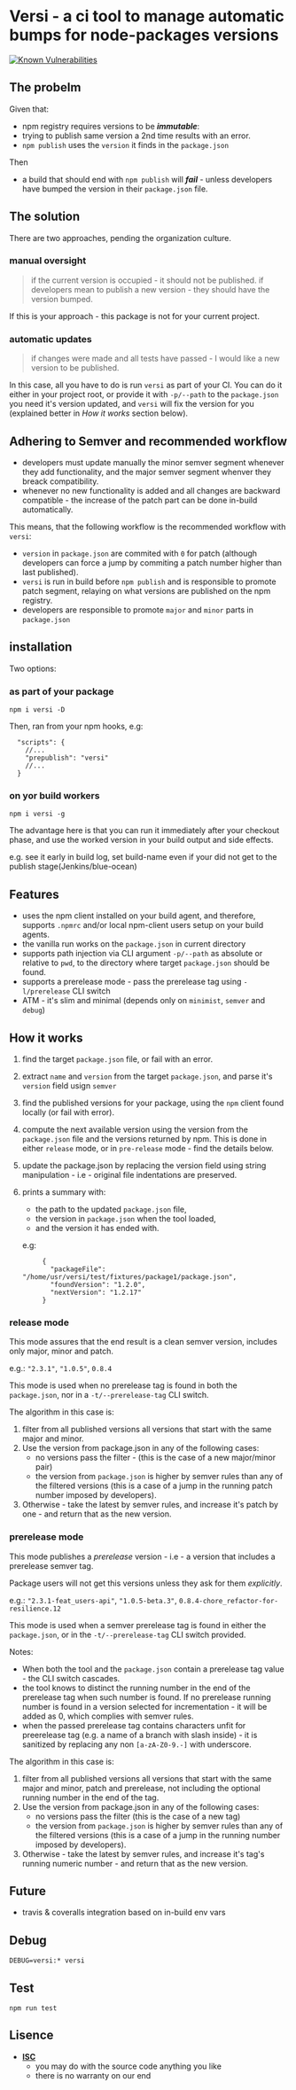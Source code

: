 # Versi - a ci tool to manage automatic bumps for node-packages versions

[![Known Vulnerabilities](https://snyk.io/test/github/osher/versi/badge.svg?targetFile=package.json)](https://snyk.io/test/github/osher/versi?targetFile=package.json)

## The probelm
Given that:
- npm registry requires versions to be ***immutable***:
- trying to publish same version a 2nd time results with an error.
- `npm publish` uses the `version` it finds in the `package.json`

Then
- a build that should end with `npm publish` will ***fail*** - unless developers have bumped the version in their `package.json` file.

## The solution

There are two approaches, pending the organization culture.

### manual oversight
 > if the current version is occupied - it should not be published.
 > if developers mean to publish a new version - they should have the version bumped.

If this is your approach - this package is not for your current project.

### automatic updates
 > if changes were made and all tests have passed - I would like a new version to be published.

In this case, all you have to do is run `versi` as part of your CI.
You can do it either in your project root, or provide it with `-p/--path` to the `package.json` you need it's version updated, and `versi` will fix the version for you (explained better in *How it works* section below).

## Adhering to Semver and recommended workflow
 - developers must update manually the minor semver segment whenever they add functionality, and the major semver segment whenver they breack compatibility.
 - whenever no new functionality is added and all changes are backward compatible - the increase of the patch part can be done in-build automatically.

This means, that the following workflow is the recommended workflow with `versi`:
 - `version` in `package.json` are commited with `0` for patch (although developers can force a jump by commiting a patch number higher than last published).
 - `versi` is run in build before `npm publish` and is responsible to promote patch segment, relaying on what versions are published on the npm registry.
 - developers are responsible to promote `major` and `minor` parts in `package.json`

## installation

Two options:

### as part of your package

```
npm i versi -D
```

Then, ran from your npm hooks, e.g:

```
  "scripts": {
    //...
    "prepublish": "versi"
    //...
  }
```

### on yor build workers

```
npm i versi -g
```

The advantage here is that you can run it immediately after your checkout phase, and use the worked version in your build output and side effects.

e.g. see it early in build log, set build-name even if your did not get to the publish stage(Jenkins/blue-ocean)

## Features
- uses the npm client installed on your build agent, and therefore, supports `.npmrc` and/or local npm-client users setup on your build agents.
- the vanilla run works on the `package.json` in current directory
- supports path injection via CLI argument `-p/--path` as absolute or relative to `pwd`, to the directory where target  `package.json` should be found.
- supports a prerelease mode - pass the prerelease tag using `-l/prerelease` CLI switch
- ATM - it's slim and minimal (depends only on `minimist`, `semver` and `debug`)

## How it works
1. find the target `package.json` file, or fail with an error.
2. extract `name` and `version` from the target `package.json`, and parse it's `version` field usign `semver`
3. find the published versions for your package, using the `npm` client found locally (or fail with error).
4. compute the next available version using the version from the `package.json` file and the versions returned by npm.
   This is done in either `release` mode, or in `pre-release` mode - find the details below.
5. update the package.json by replacing the version field using string manipulation - i.e - original file indentations are preserved.
6. prints a summary with:
   - the path to the updated `package.json` file,
   - the version in `package.json` when the tool loaded,
   - and the version it has ended with.

   e.g:
    ```
         {
           "packageFile": "/home/usr/versi/test/fixtures/package1/package.json",
           "foundVersion": "1.2.0",
           "nextVersion": "1.2.17"
         }
    ```

### release mode
This mode assures that the end result is a clean semver version, includes only major, minor and patch.

e.g.: `"2.3.1"`, `"1.0.5"`, `0.8.4`

This mode is used when no prerelease tag is found in both the `package.json`, nor in a `-t/--prerelease-tag` CLI switch.

The algorithm in this case is:
 1. filter from all published versions all versions that start with the same major and minor.
 2. Use the version from package.json in any of the following cases:
    - no versions pass the filter - (this is the case of a new major/minor pair)
    - the version from `package.json` is higher by semver rules than any of the filtered versions
      (this is a case of a jump in the running patch number imposed by developers).
 3. Otherwise - take the latest by semver rules, and increase it's patch by one - and return that as the new version.

### prerelease mode
This mode publishes a *prerelease* version - i.e - a version that includes a prerelease semver tag.

Package users will not get this versions unless they ask for them _*explicitly*_.

e.g.: `"2.3.1-feat_users-api"`, `"1.0.5-beta.3"`, `0.8.4-chore_refactor-for-resilience.12`

This mode is used when a semver prerelease tag is found in either the `package.json`, or in the `-t/--prerelease-tag` CLI switch provided.

Notes:
 - When both the tool and the `package.json` contain a prerelease tag value - the CLI switch cascades.
 - the tool knows to distinct the running number in the end of the prerelease tag when such number is found.
   If no prerelease running number is found in a version selected for incrementation - it will be added as 0, which complies with semver rules.
 - when the passed prerelease tag contains characters unfit for preerelease tag (e.g. a name of a branch with slash inside) - it is sanitized by replacing any non `[a-zA-Z0-9.-]` with underscore.

The algorithm in this case is:
 1. filter from all published versions all versions that start with the same major and minor, patch and prerelease, not including the optional running number in the end of the tag.
 2. Use the version from package.json in any of the following cases:
    - no versions pass the filter (this is the case of a new tag)
    - the version from `package.json` is higher by semver rules than any of the filtered versions
      (this is a case of a jump in the running number imposed by developers).
 3. Otherwise - take the latest by semver rules, and increase it's tag's running numeric number - and return that as the new version.

## Future
- travis & coveralls integration based on in-build env vars

## Debug
```
DEBUG=versi:* versi
```

## Test
```
npm run test
```

## Lisence
- [**ISC**](https://choosealicense.com/licenses/isc/)
   - you may do with the source code anything you like
   - there is no warranty on our end
